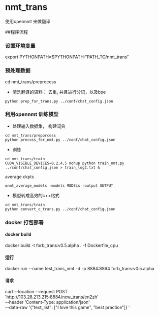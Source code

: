 # nmt_trans
使用opennmt 来做翻译

##程序流程
### 设置环境变量
export PYTHONPATH=$PYTHONPATH:"PATH_TO/nmt_trans"
### 预处理数据
cd nmt_trans/preprocess 

- 清洗翻译的语料： 去重, 并且进行分词，以及bpe
```
python prep_for_trans.py ../conf/chat_config.json
```
### 利用opennmt 训练模型
- 处理输入数据集， 构建词典
```
cd nmt_trans/preporcess
python precoss_for_nmt.py ../conf/chat_config.json
```
- 训练

```
cd nmt_trans/train
CUDA_VISIBLE_DEVICES=0,2,4,5 nohup python train_nmt.py ../conf/chat_config.json > train_log2.txt &
```

average ckpts
```
onmt_average_models -models MODELs -output OUTPUT
```

- 模型转成高效的c++格式
```
cd nmt_trans/train
python convert_c_trans.py ../conf/chat_config.json
```


### docker 打包部署

#### docker build
docker build -t forb_trans:v0.5.alpha . -f Dockerfile_cpu

#### 运行
docker run --name test_trans_nmt -d  -p 8884:8864 forb_trans:v0.5.alpha

#### 请求
curl --location --request POST 'http://103.28.213.215:8884/new_trans/en2zh' \
--header 'Content-Type: application/json' \
--data-raw '{"text_list": ["I love this game", "best practice"]} '